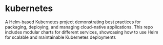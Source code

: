 # kubernetes
A Helm-based Kubernetes project demonstrating best practices for packaging, deploying, and managing cloud-native applications. This repo includes modular charts for different services, showcasing how to use Helm for scalable and maintainable Kubernetes deployments
